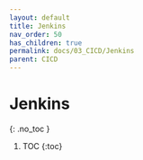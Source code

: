 ```yaml
---
layout: default
title: Jenkins
nav_order: 50
has_children: true
permalink: docs/03_CICD/Jenkins
parent: CICD
---
```


# Jenkins
{: .no_toc }

1. TOC
{:toc}